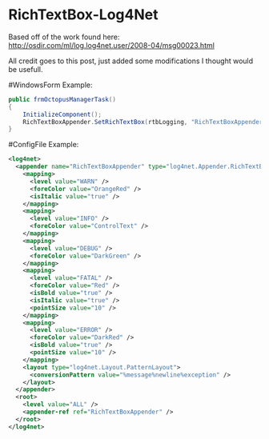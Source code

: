 # RichTextBox-Log4Net

Based off of the work found here:
http://osdir.com/ml/log.log4net.user/2008-04/msg00023.html

All credit goes to this post, just added some modifications I thought would be usefull.

#WindowsForm Example:
```C#
public frmOctopusManagerTask()
{
    InitializeComponent();
    RichTextBoxAppender.SetRichTextBox(rtbLogging, "RichTextBoxAppender");
}
```

#ConfigFile Example:
```XML
<log4net>
  <appender name="RichTextBoxAppender" type="log4net.Appender.RichTextBoxAppender, RichTextBoxAppender">
    <mapping>
      <level value="WARN" />
      <foreColor value="OrangeRed" />
      <isItalic value="true" />
    </mapping>
    <mapping>
      <level value="INFO" />
      <foreColor value="ControlText" />
    </mapping>
    <mapping>
      <level value="DEBUG" />
      <foreColor value="DarkGreen" />
    </mapping>
    <mapping>
      <level value="FATAL" />
      <foreColor value="Red" />
      <isBold value="true" />
      <isItalic value="true" />
      <pointSize value="10" />
    </mapping>
    <mapping>
      <level value="ERROR" />
      <foreColor value="DarkRed" />
      <isBold value="true" />
      <pointSize value="10" />
    </mapping>
    <layout type="log4net.Layout.PatternLayout">
      <conversionPattern value="%message%newline%exception" />
    </layout>
  </appender>
  <root>
    <level value="ALL" />
    <appender-ref ref="RichTextBoxAppender" />
  </root>    
</log4net>    
 ```

